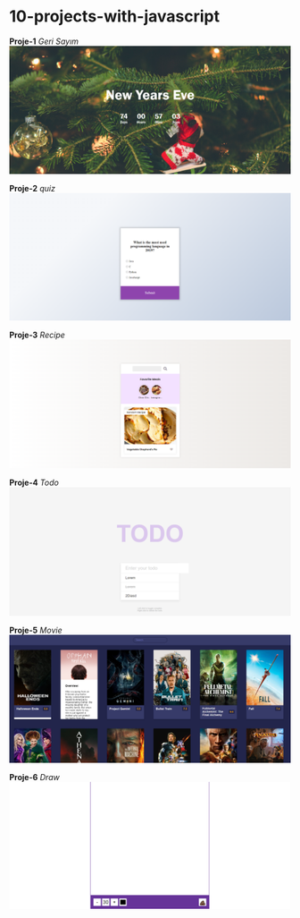 # 10-projects-with-javascript
**Proje-1** *Geri Sayım*
![](CountdownTimer/img/Screenshot_6.png)

**Proje-2** *quiz*
![](quiz/img/img1.png)

**Proje-3** *Recipe*
![](Recipe/img/Screenshot_7.png)

**Proje-4** *Todo*
![](Todo/img/Screenshot_9.png)

**Proje-5** *Movie*
![](Movie/img/Screenshot_10.png)

**Proje-6** *Draw*
![](draw/img/Screenshot_11.png)
